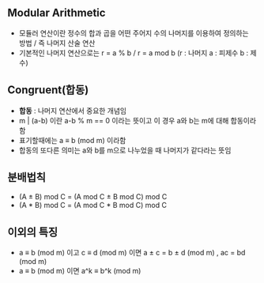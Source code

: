 ## Modular Arithmetic
* 모듈러 연산이란 정수의 합과 곱을 어떤 주어지 수의 나머지를 이용하여 정의하는 방법 / 즉 나머지 산술 연산
* 기본적인 나머지 연산으로는 r = a % b / r = a mod b (r : 나머지 a : 피제수 b : 제수)   
## Congruent(합동)
* **합동** : 나머지 연산에서 중요한 개념임
* m | (a-b) 이란 a-b % m == 0 이라는 뜻이고 이 경우 a와 b는 m에 대해 합동이라 함
* 표기할때에는 a ≡ b (mod m) 이라함
* 합동의 또다른 의미는 a와 b를 m으로 나누었을 때 나머지가 같다라는 뜻임  
## 분배법칙
* (A ± B) mod C = (A mod C ± B mod C) mod C
* (A * B) mod C = (A mod C * B mod C) mod C  
## 이외의 특징
* a ≡ b (mod m) 이고 c ≡ d (mod m) 이면 a ± c = b ± d (mod m) , ac = bd (mod m)
* a ≡ b (mod m) 이면 a^k ≡ b^k (mod m)
